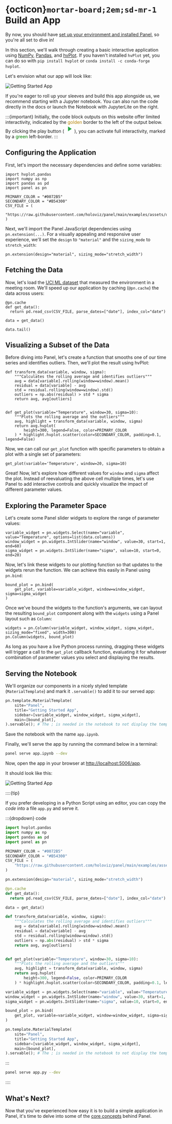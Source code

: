 # {octicon}`mortar-board;2em;sd-mr-1` Build an App

By now, you should have [set up your environment and installed Panel](installation.md), so you're all set to dive in!

In this section, we'll walk through creating a basic interactive application using [NumPy](https://numpy.org/), [Pandas](https://pandas.pydata.org/), and [hvPlot](https://hvplot.holoviz.org/). If you haven't installed `hvPlot` yet, you can do so with `pip install hvplot` or `conda install -c conda-forge hvplot`.

Let's envision what our app will look like:

![Getting Started App](../_static/images/getting_started_app.png)

If you're eager to roll up your sleeves and build this app alongside us, we recommend starting with a Jupyter notebook. You can also run the code directly in the docs or launch the Notebook with JupyterLite on the right.

:::{important}
Initially, the code block outputs on this website offer limited interactivity, indicated by the <font color="darkgoldenrod">golden</font> border to the left of the output below. By clicking the play button (<svg class="pyodide-run-icon" style="width:32px;height:25px" viewBox="0 0 24 24"> <path stroke="none" fill="#28a745" d="M8,5.14V19.14L19,12.14L8,5.14Z"></path> </svg>), you can activate full interactivity, marked by a <font color="green">green</font> left-border.
:::

## Configuring the Application

First, let's import the necessary dependencies and define some variables:

```{pyodide}
import hvplot.pandas
import numpy as np
import pandas as pd
import panel as pn

PRIMARY_COLOR = "#0072B5"
SECONDARY_COLOR = "#B54300"
CSV_FILE = (
    "https://raw.githubusercontent.com/holoviz/panel/main/examples/assets/occupancy.csv"
)
```

Next, we'll import the Panel JavaScript dependencies using `pn.extension(...)`. For a visually appealing and responsive user experience, we'll set the `design` to `"material"` and the `sizing_mode` to `stretch_width`:

```{pyodide}
pn.extension(design="material", sizing_mode="stretch_width")
```

## Fetching the Data

Now, let's load the [UCI ML dataset](http://archive.ics.uci.edu/dataset/357/occupancy+detection) that measured the environment in a meeting room. We'll speed up our application by caching (`@pn.cache`) the data across users:

```{pyodide}
@pn.cache
def get_data():
  return pd.read_csv(CSV_FILE, parse_dates=["date"], index_col="date")

data = get_data()

data.tail()
```

## Visualizing a Subset of the Data

Before diving into Panel, let's create a function that smooths one of our time series and identifies outliers. Then, we'll plot the result using hvPlot:

```{pyodide}
def transform_data(variable, window, sigma):
    """Calculates the rolling average and identifies outliers"""
    avg = data[variable].rolling(window=window).mean()
    residual = data[variable] - avg
    std = residual.rolling(window=window).std()
    outliers = np.abs(residual) > std * sigma
    return avg, avg[outliers]


def get_plot(variable="Temperature", window=30, sigma=10):
    """Plots the rolling average and the outliers"""
    avg, highlight = transform_data(variable, window, sigma)
    return avg.hvplot(
        height=300, legend=False, color=PRIMARY_COLOR
    ) * highlight.hvplot.scatter(color=SECONDARY_COLOR, padding=0.1, legend=False)
```

Now, we can call our `get_plot` function with specific parameters to obtain a plot with a single set of parameters:

```{pyodide}
get_plot(variable='Temperature', window=20, sigma=10)
```

Great! Now, let's explore how different values for `window` and `sigma` affect the plot. Instead of reevaluating the above cell multiple times, let's use Panel to add interactive controls and quickly visualize the impact of different parameter values.

## Exploring the Parameter Space

Let's create some Panel slider widgets to explore the range of parameter values:

```{pyodide}
variable_widget = pn.widgets.Select(name="variable", value="Temperature", options=list(data.columns))
window_widget = pn.widgets.IntSlider(name="window", value=30, start=1, end=60)
sigma_widget = pn.widgets.IntSlider(name="sigma", value=10, start=0, end=20)
```

Now, let's link these widgets to our plotting function so that updates to the widgets rerun the function. We can achieve this easily in Panel using `pn.bind`:

```{pyodide}
bound_plot = pn.bind(
    get_plot, variable=variable_widget, window=window_widget, sigma=sigma_widget
)
```

Once we've bound the widgets to the function's arguments, we can layout the resulting `bound_plot` component along with the `widgets` using a Panel layout such as `Column`:

```{pyodide}
widgets = pn.Column(variable_widget, window_widget, sigma_widget, sizing_mode="fixed", width=300)
pn.Column(widgets, bound_plot)
```

As long as you have a live Python process running, dragging these widgets will trigger a call to the `get_plot` callback function, evaluating it for whatever combination of parameter values you select and displaying the results.

## Serving the Notebook

We'll organize our components in a nicely styled template (`MaterialTemplate`) and mark it `.servable()` to add it to our served app:

```python
pn.template.MaterialTemplate(
    site="Panel",
    title="Getting Started App",
    sidebar=[variable_widget, window_widget, sigma_widget],
    main=[bound_plot],
).servable(); # The ; is needed in the notebook to not display the template. Its not needed in a script
```

Save the notebook with the name `app.ipynb`.

Finally, we'll serve the app by running the command below in a terminal:

```bash
panel serve app.ipynb --dev
```

Now, open the app in your browser at [http://localhost:5006/app](http://localhost:5006/app).

It should look like this:

![Getting Started App](../_static/images/getting_started_app.png)

::::{tip}

If you prefer developing in a Python Script using an editor, you can copy the *code* into a file `app.py` and serve it.

:::{dropdown} code

```python
import hvplot.pandas
import numpy as np
import pandas as pd
import panel as pn

PRIMARY_COLOR = "#0072B5"
SECONDARY_COLOR = "#B54300"
CSV_FILE = (
    "https://raw.githubusercontent.com/holoviz/panel/main/examples/assets/occupancy.csv"
)

pn.extension(design="material", sizing_mode="stretch_width")

@pn.cache
def get_data():
  return pd.read_csv(CSV_FILE, parse_dates=["date"], index_col="date")

data = get_data()

def transform_data(variable, window, sigma):
    """Calculates the rolling average and identifies outliers"""
    avg = data[variable].rolling(window=window).mean()
    residual = data[variable] - avg
    std = residual.rolling(window=window).std()
    outliers = np.abs(residual) > std * sigma
    return avg, avg[outliers]


def get_plot(variable="Temperature", window=30, sigma=10):
    """Plots the rolling average and the outliers"""
    avg, highlight = transform_data(variable, window, sigma)
    return avg.hvplot(
        height=300, legend=False, color=PRIMARY_COLOR
    ) * highlight.hvplot.scatter(color=SECONDARY_COLOR, padding=0.1, legend=False)

variable_widget = pn.widgets.Select(name="variable", value="Temperature", options=list(data.columns))
window_widget = pn.widgets.IntSlider(name="window", value=30, start=1, end=60)
sigma_widget = pn.widgets.IntSlider(name="sigma", value=10, start=0, end=20)

bound_plot = pn.bind(
    get_plot, variable=variable_widget, window=window_widget, sigma=sigma_widget
)

pn.template.MaterialTemplate(
    site="Panel",
    title="Getting Started App",
    sidebar=[variable_widget, window_widget, sigma_widget],
    main=[bound_plot],
).servable(); # The ; is needed in the notebook to not display the template. Its not needed in a script
```

:::

```bash
panel serve app.py --dev
```

::::

## What's Next?

Now that you've experienced how easy it is to build a simple application in Panel, it's time to delve into some of the [core concepts](core_concepts.md) behind Panel.
